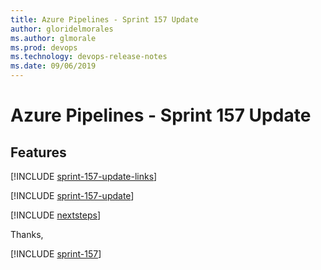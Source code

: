 ```yaml
---
title: Azure Pipelines - Sprint 157 Update
author: gloridelmorales
ms.author: glmorale
ms.prod: devops
ms.technology: devops-release-notes
ms.date: 09/06/2019
---
```


# Azure Pipelines - Sprint 157 Update

## Features

[!INCLUDE [sprint-157-update-links](../_shared/pipelines/sprint-157-update-links.md)]

[!INCLUDE [sprint-157-update](../_shared/pipelines/sprint-157-update.md)]

[!INCLUDE [nextsteps](../_shared/nextsteps.md)]

Thanks,

[!INCLUDE [sprint-157](../_shared/signer/sprint-157.md)]
